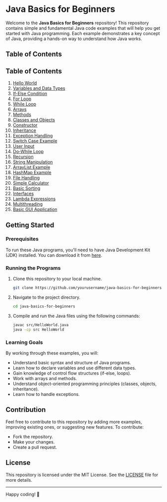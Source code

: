 # Java Basics for Beginners

Welcome to the **Java Basics for Beginners** repository! This repository contains simple and fundamental Java code examples that will help you get started with Java programming. Each example demonstrates a key concept of Java, providing a hands-on way to understand how Java works.

## Table of Contents

## Table of Contents

1. [Hello World](src/HelloWorld.java)
2. [Variables and Data Types](src/Variables.java)
3. [If-Else Condition](src/IfElse.java)
4. [For Loop](src/ForLoop.java)
5. [While Loop](src/WhileLoop.java)
6. [Arrays](src/ArrayExample.java)
7. [Methods](src/MethodsExample.java)
8. [Classes and Objects](src/PersonExample.java)
9. [Constructor](src/ConstructorExample.java)
10. [Inheritance](src/InheritanceExample.java)
11. [Exception Handling](src/ExceptionHandling.java)
12. [Switch Case Example](src/SwitchExample.java)
13. [User Input](src/UserInputExample.java)
14. [Do-While Loop](src/DoWhileLoop.java)
15. [Recursion](src/RecursionExample.java)
16. [String Manipulation](src/StringManipulation.java)
17. [ArrayList Example](src/ArrayListExample.java)
18. [HashMap Example](src/HashMapExample.java)
19. [File Handling](src/FileHandling.java)
20. [Simple Calculator](src/SimpleCalculator.java)
21. [Basic Sorting](src/BubbleSort.java)
22. [Interfaces](src/InterfaceExample.java)
23. [Lambda Expressions](src/LambdaExample.java)
24. [Multithreading](src/MultithreadingExample.java)
25. [Basic GUI Application](src/BasicGUIExample.java)

## Getting Started

### Prerequisites

To run these Java programs, you'll need to have Java Development Kit (JDK) installed. You can download it from [here](https://www.oracle.com/java/technologies/javase-jdk11-downloads.html).

### Running the Programs

1. Clone this repository to your local machine.
    ```bash
    git clone https://github.com/yourusername/java-basics-for-beginners.git
    ```
2. Navigate to the project directory.
    ```bash
    cd java-basics-for-beginners
    ```
3. Compile and run the Java files using the following commands:
    ```bash
    javac src/HelloWorld.java
    java -cp src HelloWorld
    ```

### Learning Goals

By working through these examples, you will:
- Understand basic syntax and structure of Java programs.
- Learn how to declare variables and use different data types.
- Gain knowledge of control flow structures (if-else, loops).
- Work with arrays and methods.
- Understand object-oriented programming principles (classes, objects, inheritance).
- Learn how to handle exceptions.

## Contribution

Feel free to contribute to this repository by adding more examples, improving existing ones, or suggesting new features. To contribute:
- Fork the repository.
- Make your changes.
- Create a pull request.

## License

This repository is licensed under the MIT License. See the [LICENSE](LICENSE) file for more details.

---

Happy coding! 🎉
